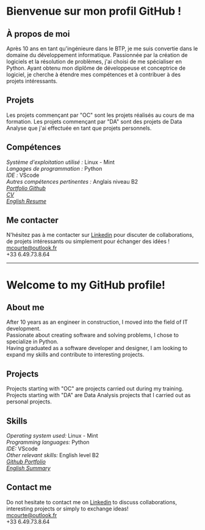 # Bienvenue sur mon profil GitHub ! 
## À propos de moi
Après 10 ans en tant qu'ingénieure dans le BTP, je me suis convertie dans le domaine du développement informatique.
Passionnée par la création de logiciels et la résolution de problèmes, j'ai choisi de me spécialiser en Python.
Ayant obtenu mon diplôme de développeuse et conceptrice de logiciel, je cherche à étendre mes compétences et à contribuer à des projets intéressants.

## Projets
Les projets commençant par "OC" sont les projets réalisés au cours de ma formation.
Les projets commençant par "DA" sont des projets de Data Analyse que j'ai effectuée en tant que projets personnels.

## Compétences
*Système d'exploitation utilisé :* Linux - Mint  
*Langages de programmation :* Python  
*IDE :* VScode  
*Autres compétences pertinentes :* Anglais niveau B2  
*[Portfolio Github](https://mcourte.github.io/)*  
*[CV](https://www.canva.com/design/DAGdaHe7ii0/S8_MFWZunUjGLv8DJjsd6Q/view?utm_content=DAGdaHe7ii0&utm_campaign=designshare&utm_medium=link2&utm_source=uniquelinks&utlId=h9a1d287f00)*  
*[English Resume](https://www.canva.com/design/DAGdaIv50EQ/YQNlvknJ43rOYhKgJ4K1vw/view?utm_content=DAGdaIv50EQ&utm_campaign=designshare&utm_medium=link2&utm_source=uniquelinks&utlId=hc1bc9bab98)*

## Me contacter
N'hésitez pas à me contacter sur [Linkedin](https://www.linkedin.com/in/magali-courté) pour discuter de collaborations, de projets intéressants ou simplement pour échanger des idées !
mcourte@outlook.fr  
+33 6.49.73.8.64

-------------------------------------------------------------------------------------------------------------------------

# Welcome to my GitHub profile!  


## About me  
After 10 years as an engineer in construction, I moved into the field of IT development.  
Passionate about creating software and solving problems, I chose to specialize in Python.  
Having graduated as a software developer and designer, I am looking to expand my skills and contribute to interesting projects.  
  
## Projects  
Projects starting with "OC" are projects carried out during my training.  
Projects starting with "DA" are Data Analysis projects that I carried out as personal projects.  
  
## Skills  
*Operating system used:* Linux - Mint  
*Programming languages:* Python  
*IDE:* VScode  
*Other relevant skills:* English level B2  
*[Github Portfolio](https://mcourte.github.io/)*  
*[English Summary](https://www.canva.com/design/DAGdaIv50EQ/YQNlvknJ43rOYhKgJ4K1vw/view?utm_content=DAGdaIv50EQ&utm_campaign=designshare&utm_medium=link2&utm_source=uniquelinks&utlId=hc1bc9bab98)*

## Contact me  
Do not hesitate to contact me on [Linkedin](https://www.linkedin.com/in/magali-courté) to discuss collaborations, interesting projects or simply to exchange ideas!  
mcourte@outlook.fr  
+33 6.49.73.8.64  
